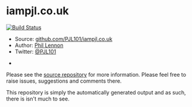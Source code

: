 # iampjl.co.uk

[![Build Status](https://travis-ci.org/PJL101/iampjl.co.uk.svg?branch=master)](https://travis-ci.org/PJL101/iampjl.co.uk)

* Source: [github.com/PJL101/iampjl.co.uk](http://github.com/PJL101/iampjl.co.uk)
* Author: [Phil Lennon](http://iampjl.co.uk)
* Twitter: [@PJL101](http://twitter.com/pjl101)

-

Please see the [source repository](http://github.com/PJL101/iampjl.co.uk) for more information. Please feel free to raise issues, suggestions and comments there.

This repository is simply the automatically generated output and as such, there is isn't much to see. 
